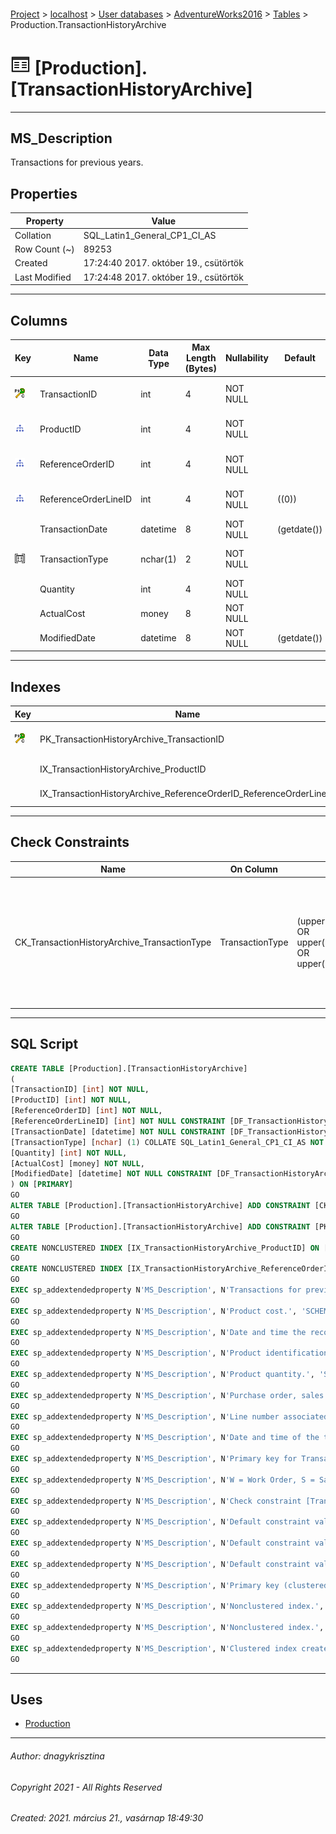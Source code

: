 #### 

[Project](../../../../index.md) > [localhost](../../../index.md) > [User databases](../../index.md) > [AdventureWorks2016](../index.md) > [Tables](Tables.md) > Production.TransactionHistoryArchive

# ![Tables](../../../../Images/Table32.png) [Production].[TransactionHistoryArchive]

---

## <a name="#description"></a>MS_Description

Transactions for previous years.

## <a name="#properties"></a>Properties

| Property | Value |
|---|---|
| Collation | SQL_Latin1_General_CP1_CI_AS |
| Row Count (~) | 89253 |
| Created | 17:24:40 2017. október 19., csütörtök |
| Last Modified | 17:24:48 2017. október 19., csütörtök |


---

## <a name="#columns"></a>Columns

| Key | Name | Data Type | Max Length (Bytes) | Nullability | Default | Description |
|---|---|---|---|---|---|---|
| [![Cluster Primary Key PK_TransactionHistoryArchive_TransactionID: TransactionID](../../../../Images/pkcluster.png)](#indexes) | TransactionID | int | 4 | NOT NULL |  | _Primary key for TransactionHistoryArchive records._ |
| [![Indexes IX_TransactionHistoryArchive_ProductID](../../../../Images/Index.png)](#indexes) | ProductID | int | 4 | NOT NULL |  | _Product identification number. Foreign key to Product.ProductID._ |
| [![Indexes IX_TransactionHistoryArchive_ReferenceOrderID_ReferenceOrderLineID](../../../../Images/Index.png)](#indexes) | ReferenceOrderID | int | 4 | NOT NULL |  | _Purchase order, sales order, or work order identification number._ |
| [![Indexes IX_TransactionHistoryArchive_ReferenceOrderID_ReferenceOrderLineID](../../../../Images/Index.png)](#indexes) | ReferenceOrderLineID | int | 4 | NOT NULL | ((0)) | _Line number associated with the purchase order, sales order, or work order._ |
|  | TransactionDate | datetime | 8 | NOT NULL | (getdate()) | _Date and time of the transaction._ |
| [![Check Constraints CK_TransactionHistoryArchive_TransactionType : (upper([TransactionType])='P' OR upper([TransactionType])='S' OR upper([TransactionType])='W')](../../../../Images/c-constraint.png)](#checkconstraints) | TransactionType | nchar(1) | 2 | NOT NULL |  | _W = Work Order, S = Sales Order, P = Purchase Order_ |
|  | Quantity | int | 4 | NOT NULL |  | _Product quantity._ |
|  | ActualCost | money | 8 | NOT NULL |  | _Product cost._ |
|  | ModifiedDate | datetime | 8 | NOT NULL | (getdate()) | _Date and time the record was last updated._ |


---

## <a name="#indexes"></a>Indexes

| Key | Name | Key Columns | Unique | Description |
|---|---|---|---|---|
| [![Cluster Primary Key PK_TransactionHistoryArchive_TransactionID: TransactionID](../../../../Images/pkcluster.png)](#indexes) | PK_TransactionHistoryArchive_TransactionID | TransactionID | YES | _Primary key (clustered) constraint_ |
|  | IX_TransactionHistoryArchive_ProductID | ProductID |  | _Nonclustered index._ |
|  | IX_TransactionHistoryArchive_ReferenceOrderID_ReferenceOrderLineID | ReferenceOrderID, ReferenceOrderLineID |  | _Nonclustered index._ |


---

## <a name="#checkconstraints"></a>Check Constraints

| Name | On Column | Constraint | Description |
|---|---|---|---|
| CK_TransactionHistoryArchive_TransactionType | TransactionType | (upper([TransactionType])='P' OR upper([TransactionType])='S' OR upper([TransactionType])='W') | _Check constraint [TransactionType]='p' OR [TransactionType]='s' OR [TransactionType]='w' OR [TransactionType]='P' OR [TransactionType]='S' OR [TransactionType]='W'_ |


---

## <a name="#sqlscript"></a>SQL Script

```sql
CREATE TABLE [Production].[TransactionHistoryArchive]
(
[TransactionID] [int] NOT NULL,
[ProductID] [int] NOT NULL,
[ReferenceOrderID] [int] NOT NULL,
[ReferenceOrderLineID] [int] NOT NULL CONSTRAINT [DF_TransactionHistoryArchive_ReferenceOrderLineID] DEFAULT ((0)),
[TransactionDate] [datetime] NOT NULL CONSTRAINT [DF_TransactionHistoryArchive_TransactionDate] DEFAULT (getdate()),
[TransactionType] [nchar] (1) COLLATE SQL_Latin1_General_CP1_CI_AS NOT NULL,
[Quantity] [int] NOT NULL,
[ActualCost] [money] NOT NULL,
[ModifiedDate] [datetime] NOT NULL CONSTRAINT [DF_TransactionHistoryArchive_ModifiedDate] DEFAULT (getdate())
) ON [PRIMARY]
GO
ALTER TABLE [Production].[TransactionHistoryArchive] ADD CONSTRAINT [CK_TransactionHistoryArchive_TransactionType] CHECK ((upper([TransactionType])='P' OR upper([TransactionType])='S' OR upper([TransactionType])='W'))
GO
ALTER TABLE [Production].[TransactionHistoryArchive] ADD CONSTRAINT [PK_TransactionHistoryArchive_TransactionID] PRIMARY KEY CLUSTERED  ([TransactionID]) ON [PRIMARY]
GO
CREATE NONCLUSTERED INDEX [IX_TransactionHistoryArchive_ProductID] ON [Production].[TransactionHistoryArchive] ([ProductID]) ON [PRIMARY]
GO
CREATE NONCLUSTERED INDEX [IX_TransactionHistoryArchive_ReferenceOrderID_ReferenceOrderLineID] ON [Production].[TransactionHistoryArchive] ([ReferenceOrderID], [ReferenceOrderLineID]) ON [PRIMARY]
GO
EXEC sp_addextendedproperty N'MS_Description', N'Transactions for previous years.', 'SCHEMA', N'Production', 'TABLE', N'TransactionHistoryArchive', NULL, NULL
GO
EXEC sp_addextendedproperty N'MS_Description', N'Product cost.', 'SCHEMA', N'Production', 'TABLE', N'TransactionHistoryArchive', 'COLUMN', N'ActualCost'
GO
EXEC sp_addextendedproperty N'MS_Description', N'Date and time the record was last updated.', 'SCHEMA', N'Production', 'TABLE', N'TransactionHistoryArchive', 'COLUMN', N'ModifiedDate'
GO
EXEC sp_addextendedproperty N'MS_Description', N'Product identification number. Foreign key to Product.ProductID.', 'SCHEMA', N'Production', 'TABLE', N'TransactionHistoryArchive', 'COLUMN', N'ProductID'
GO
EXEC sp_addextendedproperty N'MS_Description', N'Product quantity.', 'SCHEMA', N'Production', 'TABLE', N'TransactionHistoryArchive', 'COLUMN', N'Quantity'
GO
EXEC sp_addextendedproperty N'MS_Description', N'Purchase order, sales order, or work order identification number.', 'SCHEMA', N'Production', 'TABLE', N'TransactionHistoryArchive', 'COLUMN', N'ReferenceOrderID'
GO
EXEC sp_addextendedproperty N'MS_Description', N'Line number associated with the purchase order, sales order, or work order.', 'SCHEMA', N'Production', 'TABLE', N'TransactionHistoryArchive', 'COLUMN', N'ReferenceOrderLineID'
GO
EXEC sp_addextendedproperty N'MS_Description', N'Date and time of the transaction.', 'SCHEMA', N'Production', 'TABLE', N'TransactionHistoryArchive', 'COLUMN', N'TransactionDate'
GO
EXEC sp_addextendedproperty N'MS_Description', N'Primary key for TransactionHistoryArchive records.', 'SCHEMA', N'Production', 'TABLE', N'TransactionHistoryArchive', 'COLUMN', N'TransactionID'
GO
EXEC sp_addextendedproperty N'MS_Description', N'W = Work Order, S = Sales Order, P = Purchase Order', 'SCHEMA', N'Production', 'TABLE', N'TransactionHistoryArchive', 'COLUMN', N'TransactionType'
GO
EXEC sp_addextendedproperty N'MS_Description', N'Check constraint [TransactionType]=''p'' OR [TransactionType]=''s'' OR [TransactionType]=''w'' OR [TransactionType]=''P'' OR [TransactionType]=''S'' OR [TransactionType]=''W''', 'SCHEMA', N'Production', 'TABLE', N'TransactionHistoryArchive', 'CONSTRAINT', N'CK_TransactionHistoryArchive_TransactionType'
GO
EXEC sp_addextendedproperty N'MS_Description', N'Default constraint value of GETDATE()', 'SCHEMA', N'Production', 'TABLE', N'TransactionHistoryArchive', 'CONSTRAINT', N'DF_TransactionHistoryArchive_ModifiedDate'
GO
EXEC sp_addextendedproperty N'MS_Description', N'Default constraint value of 0', 'SCHEMA', N'Production', 'TABLE', N'TransactionHistoryArchive', 'CONSTRAINT', N'DF_TransactionHistoryArchive_ReferenceOrderLineID'
GO
EXEC sp_addextendedproperty N'MS_Description', N'Default constraint value of GETDATE()', 'SCHEMA', N'Production', 'TABLE', N'TransactionHistoryArchive', 'CONSTRAINT', N'DF_TransactionHistoryArchive_TransactionDate'
GO
EXEC sp_addextendedproperty N'MS_Description', N'Primary key (clustered) constraint', 'SCHEMA', N'Production', 'TABLE', N'TransactionHistoryArchive', 'CONSTRAINT', N'PK_TransactionHistoryArchive_TransactionID'
GO
EXEC sp_addextendedproperty N'MS_Description', N'Nonclustered index.', 'SCHEMA', N'Production', 'TABLE', N'TransactionHistoryArchive', 'INDEX', N'IX_TransactionHistoryArchive_ProductID'
GO
EXEC sp_addextendedproperty N'MS_Description', N'Nonclustered index.', 'SCHEMA', N'Production', 'TABLE', N'TransactionHistoryArchive', 'INDEX', N'IX_TransactionHistoryArchive_ReferenceOrderID_ReferenceOrderLineID'
GO
EXEC sp_addextendedproperty N'MS_Description', N'Clustered index created by a primary key constraint.', 'SCHEMA', N'Production', 'TABLE', N'TransactionHistoryArchive', 'INDEX', N'PK_TransactionHistoryArchive_TransactionID'
GO

```


---

## <a name="#uses"></a>Uses

* [Production](../Security/Schemas/Production.md)


---

###### Author:  dnagykrisztina

###### Copyright 2021 - All Rights Reserved

###### Created: 2021. március 21., vasárnap 18:49:30

